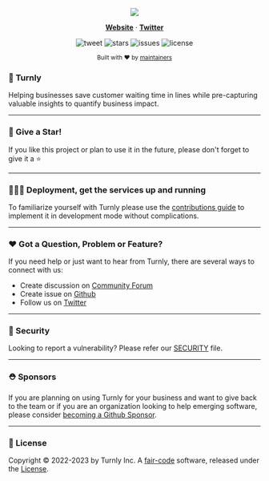 <div align="center">
  <p align="center">
    <a href="https://turnly.app" target="_blank" rel="noopener">
      <img src="https://raw.githubusercontent.com/turnly/turnly/main/docs/assets/github-showcase.png" />
    </a>
  </p>

  <p align="center">
    <a href="https://turnly.app"><strong>Website</strong></a> ·
    <a href="https://twitter.com/turnlyapp"><strong>Twitter</strong></a>
    <br />
  </p>

  ![tweet](https://img.shields.io/twitter/url?style=social&url=https%3A%2F%2Ftwitter.com%2Fturnlyapp)
  ![stars](https://img.shields.io/github/stars/turnly/turnly)
  ![issues](https://img.shields.io/github/issues/turnly/turnly)
  ![license](https://img.shields.io/github/license/turnly/turnly)

  <p>
    <sub>
      Built with ❤︎ by
      <a href="https://github.com/turnly/turnly/graphs/contributors">
        maintainers
      </a>
    </sub>
  </p>
</div>

### 📖 Turnly

Helping businesses save customer waiting time in lines while pre-capturing valuable insights to quantify business impact.

___

### 🙏 Give a Star!

If you like this project or plan to use it in the future, please don't forget to give it a ⭐️

___

### 🧑🏻‍🚒 Deployment, get the services up and running

To familiarize yourself with Turnly please use the [contributions guide](/CONTRIBUTING.md)
to implement it in development mode without complications.

___

### ❤️ Got a Question, Problem or Feature?

If you need help or just want to hear from Turnly, there are several ways to connect with us:

- Create discussion on [Community Forum](https://github.com/turnly/turnly/discussions)
- Create issue on [Github](https://github.com/turnly/turnly/issues)
- Follow us on [Twitter](https://twitter.com/turnlyapp)

___

### 🔐 Security

Looking to report a vulnerability? Please refer our [SECURITY](/SECURITY.md) file.

___

### ⛑️ Sponsors

If you are planning on using Turnly for your business and want to give back to the
team or if you are an organization looking to help emerging software, please consider [becoming a Github Sponsor](https://github.com/sponsors/turnly).

___

### 📜 License

Copyright © 2022-2023 by Turnly Inc. A [fair-code](https://faircode.io) software,
released under the [License](/LICENSE).
